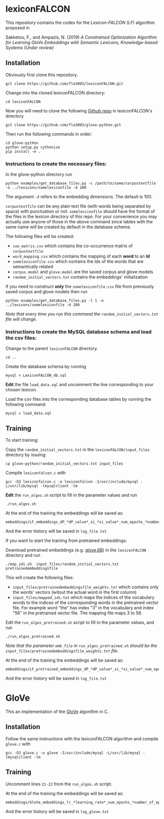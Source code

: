 # lexiconFALCON

This repository contains the codes for the *Lexicon-FALCON (LF)* algorithm proposed in 

Sakketou, F., and Ampazis, N.  (2019) *A Constrained Optimization Algorithm for Learning GloVe Embeddings with Semantic Lexicons, Knowledge-based Systems (Under review)*

## Installation

Obviously first clone this repository.

```
git clone https://github.com/flo3003/lexiconFALCON.git
```

Change into the cloned lexiconFALCON directory:

```
cd lexiconFALCON
```

Now you will need to clone the following [Github repo](https://github.com/flo3003/glove-python) in lexiconFALCON's directory

```
git clone https://github.com/flo3003/glove-python.git
```

Then run the following commands in order:

```
cd glove-python
python setup.py cythonize
pip install -e .
```

### Instructions to create the necessary files:

In the glove-python directory run

```
python examples/get_database_files.py -c /path/to/some/corpustextfile -o ../lexicons/somelexiconfile -d 100
```
The argument `-d` refers to the embedding dimensions. The default is 100. 

`corpustextfile` can be any plain text file (with words being separated by space) with punctuation or not. `somelexiconfile` should have the format of the files in the lexicon directory of this repo. For your convenience you may actually use anyone of those in the above command since tables with the same name will be created by default in the database schema.

The following files will be created:
- `coo_matrix.csv` which contains the co-occurrence matrix of `corpustextfile` 
- `word_mapping.csv` which contains the mapping of each **word** to an **Id**
- `somelexiconfile.csv` which contains the Ids of the words that are semantically related
- `corpus.model` and `glove.model` are the saved corpus and glove models
- `random_initial_vectors.txt` contains the embeddings' initialization 

If you need to construct **only** the `somelexiconfile.csv` file from previously saved corpus and glove models then run

```
python examples/get_database_files.py -l 1 -o ../lexicons/somelexiconfile -d 100
```

*Note that every time you run this command the `random_initial_vectors.txt` file will change.*

### Instructions to create the MySQL database schema and load the csv files:

Change to the parent `lexiconFALCON` directory.

```
cd ..
```

Create the database schema by running

```
mysql < LexiconFALCON_db.sql
```

**Edit** the file `load_data.sql` and uncomment the line corresponding to your chosen lexicon.

Load the csv files into the corresponding database tables by running the following command:

```
mysql < load_data.sql
```

## Training

To start training:

Copy the `random_initial_vectors.txt` in the `lexiconFALCON/input_files` directory by issuing:

```
cp glove-python/random_initial_vectors.txt input_files
```

Compile `lexiconfalcon.c` with

```
gcc -O3 lexiconfalcon.c -o lexiconfalcon -I/usr/include/mysql -L/usr/lib/mysql -lmysqlclient -lm
```

**Edit** the `run_algos.sh` script to fill in the parameter values and run

```
./run_algos.sh
```

At the end of the training the embeddings will be saved as:

```
embeddings/LF_embeddings_dP_*dP_value*_xi_*xi_value*_num_epochs_*number_of_epochs*_final_error_*error*_*lexicon*.txt
```

And the error history will be saved in `log_file.txt`

If you want to start the training from pretrained embeddings:

Download pretrained embeddings (e.g. [glove.6B](http://nlp.stanford.edu/data/glove.6B.zip)) in the `lexiconFALCON` directory and run

```
./map_ids.sh  input_files/random_initial_vectors.txt pretrainedembeddingsfile
```

This will create the following files:
- `input_files/pretrainedembeddingsfile_weights.txt` which contains only the words' vectors (witout the actual word in the first column)
- `input_files/mapped_ids.txt` which maps the indices of the vocabulary words to the indices of the corresponding words in the pretrained vector file. For example word "the" has index "3" in the vocabulary and index "56" in the pretrained vector file. The mapping file maps 3 to 56.

Edit the `run_algos_pretrained.sh` script to fill in the parameter values, and run

```
./run_algos_pretrained.sh
```

*Note that the parameter `emb_file` in `run_algos_pretrained.sh` should be the `input_files/pretrainedembeddingsfile_weights.txt` file.*

At the end of the training the embeddings will be saved as:

```
embeddings/LF_pretrained_embeddings_dP_*dP_value*_xi_*xi_value*_num_epochs_*number_of_epochs*_final_error_*error*_*lexicon*.txt
```

And the error history will be saved in `log_file.txt`

# GloVe

This an implementation of the [GloVe](https://nlp.stanford.edu/projects/glove/) algorithm in C.

## Installation

Follow the same instructions with the lexiconFALCON algorithm and compile `glove.c` with 

```
gcc -O3 glove.c -o glove -I/usr/include/mysql -L/usr/lib/mysql -lmysqlclient -lm
```

## Training

Uncomment lines `21-22` from the `run_algos.sh` script.

At the end of the training the embeddings will be saved as:

```
embeddings/GloVe_embeddings_lr_*learning_rate*_num_epochs_*number_of_epochs*_final_error_*error*.txt
```

And the error history will be saved in `log_glove.txt`
